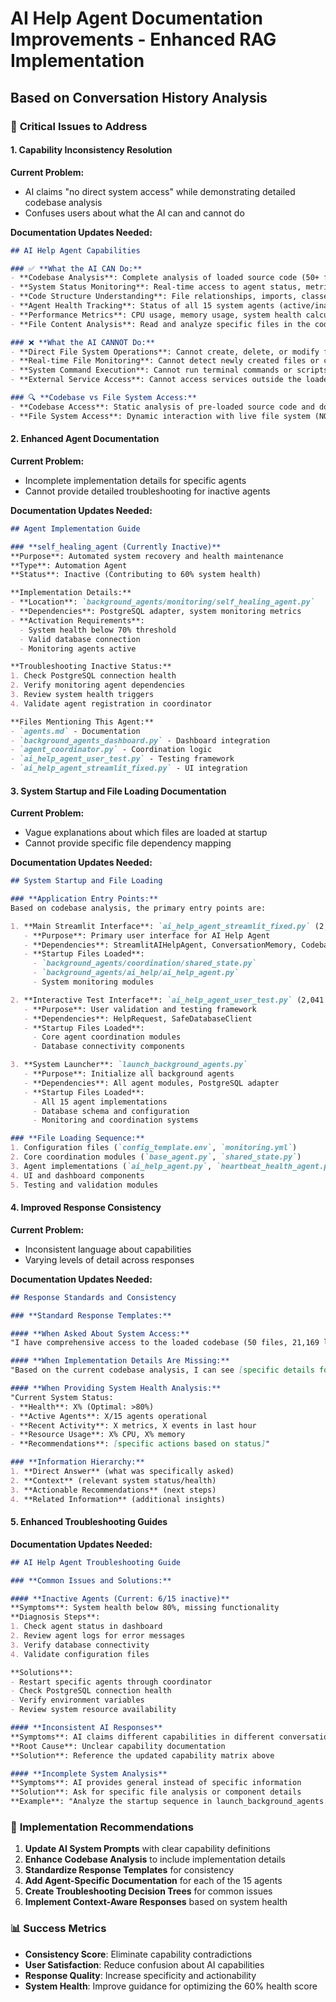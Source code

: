 # AI Help Agent Documentation Improvements - Enhanced RAG Implementation
## Based on Conversation History Analysis

### 🎯 **Critical Issues to Address**

#### **1. Capability Inconsistency Resolution**

**Current Problem:**
- AI claims "no direct system access" while demonstrating detailed codebase analysis
- Confuses users about what the AI can and cannot do

**Documentation Updates Needed:**

```markdown
## AI Help Agent Capabilities

### ✅ **What the AI CAN Do:**
- **Codebase Analysis**: Complete analysis of loaded source code (50+ files, 21,000+ lines)
- **System Status Monitoring**: Real-time access to agent status, metrics, and events
- **Code Structure Understanding**: File relationships, imports, classes, and functions
- **Agent Health Tracking**: Status of all 15 system agents (active/inactive)
- **Performance Metrics**: CPU usage, memory usage, system health calculations
- **File Content Analysis**: Read and analyze specific files in the codebase

### ❌ **What the AI CANNOT Do:**
- **Direct File System Operations**: Cannot create, delete, or modify files directly
- **Real-time File Monitoring**: Cannot detect newly created files or changes
- **System Command Execution**: Cannot run terminal commands or scripts
- **External Service Access**: Cannot access services outside the loaded codebase

### 🔍 **Codebase vs File System Access:**
- **Codebase Access**: Static analysis of pre-loaded source code and documentation
- **File System Access**: Dynamic interaction with live file system (NOT available)
```

#### **2. Enhanced Agent Documentation**

**Current Problem:**
- Incomplete implementation details for specific agents
- Cannot provide detailed troubleshooting for inactive agents

**Documentation Updates Needed:**

```markdown
## Agent Implementation Guide

### **self_healing_agent (Currently Inactive)**
**Purpose**: Automated system recovery and health maintenance
**Type**: Automation Agent
**Status**: Inactive (Contributing to 60% system health)

**Implementation Details:**
- **Location**: `background_agents/monitoring/self_healing_agent.py`
- **Dependencies**: PostgreSQL adapter, system monitoring metrics
- **Activation Requirements**: 
  - System health below 70% threshold
  - Valid database connection
  - Monitoring agents active

**Troubleshooting Inactive Status:**
1. Check PostgreSQL connection health
2. Verify monitoring agent dependencies
3. Review system health triggers
4. Validate agent registration in coordinator

**Files Mentioning This Agent:**
- `agents.md` - Documentation
- `background_agents_dashboard.py` - Dashboard integration
- `agent_coordinator.py` - Coordination logic
- `ai_help_agent_user_test.py` - Testing framework
- `ai_help_agent_streamlit_fixed.py` - UI integration
```

#### **3. System Startup and File Loading Documentation**

**Current Problem:**
- Vague explanations about which files are loaded at startup
- Cannot provide specific file dependency mapping

**Documentation Updates Needed:**

```markdown
## System Startup and File Loading

### **Application Entry Points:**
Based on codebase analysis, the primary entry points are:

1. **Main Streamlit Interface**: `ai_help_agent_streamlit_fixed.py` (2,124 lines)
   - **Purpose**: Primary user interface for AI Help Agent
   - **Dependencies**: StreamlitAIHelpAgent, ConversationMemory, CodebaseAnalyzer
   - **Startup Files Loaded**:
     - `background_agents/coordination/shared_state.py`
     - `background_agents/ai_help/ai_help_agent.py`
     - System monitoring modules

2. **Interactive Test Interface**: `ai_help_agent_user_test.py` (2,041 lines)
   - **Purpose**: User validation and testing framework
   - **Dependencies**: HelpRequest, SafeDatabaseClient
   - **Startup Files Loaded**:
     - Core agent coordination modules
     - Database connectivity components

3. **System Launcher**: `launch_background_agents.py`
   - **Purpose**: Initialize all background agents
   - **Dependencies**: All agent modules, PostgreSQL adapter
   - **Startup Files Loaded**:
     - All 15 agent implementations
     - Database schema and configuration
     - Monitoring and coordination systems

### **File Loading Sequence:**
1. Configuration files (`config_template.env`, `monitoring.yml`)
2. Core coordination modules (`base_agent.py`, `shared_state.py`)
3. Agent implementations (`ai_help_agent.py`, `heartbeat_health_agent.py`, etc.)
4. UI and dashboard components
5. Testing and validation modules
```

#### **4. Improved Response Consistency**

**Current Problem:**
- Inconsistent language about capabilities
- Varying levels of detail across responses

**Documentation Updates Needed:**

```markdown
## Response Standards and Consistency

### **Standard Response Templates:**

#### **When Asked About System Access:**
"I have comprehensive access to the loaded codebase (50 files, 21,169 lines of code) and real-time system monitoring data. I can analyze code structure, agent status, and performance metrics. However, I cannot perform direct file system operations or execute commands."

#### **When Implementation Details Are Missing:**
"Based on the current codebase analysis, I can see [specific details found]. For complete implementation details of [specific component], I would need access to the specific implementation file. The component is referenced in: [list of files]."

#### **When Providing System Health Analysis:**
"Current System Status:
- **Health**: X% (Optimal: >80%)
- **Active Agents**: X/15 agents operational
- **Recent Activity**: X metrics, X events in last hour
- **Resource Usage**: X% CPU, X% memory
- **Recommendations**: [specific actions based on status]"

### **Information Hierarchy:**
1. **Direct Answer** (what was specifically asked)
2. **Context** (relevant system status/health)
3. **Actionable Recommendations** (next steps)
4. **Related Information** (additional insights)
```

#### **5. Enhanced Troubleshooting Guides**

**Documentation Updates Needed:**

```markdown
## AI Help Agent Troubleshooting Guide

### **Common Issues and Solutions:**

#### **Inactive Agents (Current: 6/15 inactive)**
**Symptoms**: System health below 80%, missing functionality
**Diagnosis Steps**:
1. Check agent status in dashboard
2. Review agent logs for error messages
3. Verify database connectivity
4. Validate configuration files

**Solutions**:
- Restart specific agents through coordinator
- Check PostgreSQL connection health
- Verify environment variables
- Review system resource availability

#### **Inconsistent AI Responses**
**Symptoms**: AI claims different capabilities in different conversations
**Root Cause**: Unclear capability documentation
**Solution**: Reference the updated capability matrix above

#### **Incomplete System Analysis**
**Symptoms**: AI provides general instead of specific information
**Solution**: Ask for specific file analysis or component details
**Example**: "Analyze the startup sequence in launch_background_agents.py"
```

### 🚀 **Implementation Recommendations**

1. **Update AI System Prompts** with clear capability definitions
2. **Enhance Codebase Analysis** to include implementation details
3. **Standardize Response Templates** for consistency
4. **Add Agent-Specific Documentation** for each of the 15 agents
5. **Create Troubleshooting Decision Trees** for common issues
6. **Implement Context-Aware Responses** based on system health

### 📊 **Success Metrics**

- **Consistency Score**: Eliminate capability contradictions
- **User Satisfaction**: Reduce confusion about AI capabilities  
- **Response Quality**: Increase specificity and actionability
- **System Health**: Improve guidance for optimizing the 60% health score 